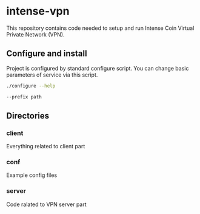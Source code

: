 # intense-vpn
This repository contains code needed to setup and run Intense Coin Virtual Private Network (VPN).

## Configure and install
Project is configured by standard configure script. You can change basic parameters of service via this script.
```bash
./configure --help

--prefix path
``` 

## Directories

### client
 Everything related to client part
 
### conf
 Example config files
 
### server
 Code ralated to VPN server part
 

